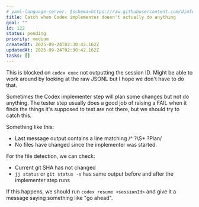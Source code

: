 ```yaml
---
# yaml-language-server: $schema=https://raw.githubusercontent.com/dimfeld/llmutils/main/schema/rmplan-plan-schema.json
title: Catch when Codex implementer doesn't actually do anything
goal: ""
id: 122
status: pending
priority: medium
createdAt: 2025-09-24T02:30:42.162Z
updatedAt: 2025-09-24T02:30:42.162Z
tasks: []
---
```


This is blocked on `codex exec` not outputting the session ID. Might be able to work around by looking at the raw JSONL
but I hope we don't have to do that.


Sometimes the Codex implementer step will plan some changes but not do anything. The tester step usually does a good job
of raising a FAIL when it finds the things it's supposed to test are not there, but we should try to catch this.

Something like this:
- Last message output contains a line matching /^ ?\S* ?Plan/
- No files have changed since the implementer was started.

For the file detection, we can check:
- Current git SHA has not changed
- `jj status` or `git status -s` has same output before and after the implementer  step runs

If this happens, we should run `codex resume <sessionId>` and give it a message saying something like "go ahead".
